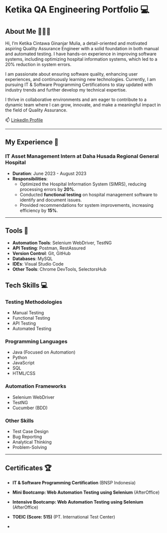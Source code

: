 # Ketika QA Engineering Portfolio 💻

## About Me 👩🏻‍💻
Hi, I’m Ketika Cintawa Ginanjar Mulia, a detail-oriented and motivated aspiring Quality Assurance Engineer with a solid foundation in both manual and automated testing. I have hands-on experience in improving software systems, including optimizing hospital information systems, which led to a 20% reduction in system errors.

I am passionate about ensuring software quality, enhancing user experiences, and continuously learning new technologies. Currently, I am pursuing IT & Software Programming Certifications to stay updated with industry trends and further develop my technical expertise.

I thrive in collaborative environments and am eager to contribute to a dynamic team where I can grow, innovate, and make a meaningful impact in the field of Quality Assurance.

📫 [LinkedIn Profile](https://www.linkedin.com/in/ketika-cintawa/)  

---

## My Experience 🏢
### IT Asset Management Intern at Daha Husada Regional General Hospital
- **Duration**: June 2023 - August 2023
- **Responsibilities**:
  - Optimized the Hospital Information System (SIMRS), reducing processing errors by **20%**.
  - Conducted **functional testing** on hospital management software to identify and document issues.
  - Provided recommendations for system improvements, increasing efficiency by **15%**.
    
---

## Tools 🔧
- **Automation Tools**: Selenium WebDriver, TestNG
- **API Testing**: Postman, RestAssured
- **Version Control**: Git, GitHub
- **Databases**: MySQL
- **IDEs**: Visual Studio Code
- **Other Tools**: Chrome DevTools, SelectorsHub

## Tech Skills 💻
### Testing Methodologies
- Manual Testing
- Functional Testing
- API Testing
- Automated Testing

### Programming Languages
- Java (Focused on Automation)
- Python
- JavaScript
- SQL
- HTML/CSS

### Automation Frameworks
- Selenium WebDriver
- TestNG
- Cucumber (BDD)

### Other Skills
- Test Case Design
- Bug Reporting
- Analytical Thinking
- Problem-Solving

---


## Certificates 🏆
- **IT & Software Programming Certification** (BNSP Indonesia)
- **Mini Bootcamp: Web Automation Testing using Selenium** (AfterOffice)
- **Intensive Bootcamp: Web Automation Testing using Selenium** (AfterOffice)
- **TOEIC (Score: 515)** (PT. International Test Center)

- 


